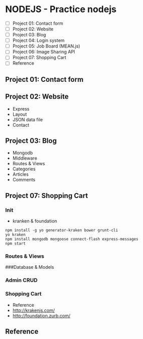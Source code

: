 # NODEJS - Practice nodejs
- [ ] Project 01: Contact form
- [ ] Project 02: Website
- [ ] Project 03: Blog
- [ ] Project 04: Login system
- [ ] Project 05: Job Board (MEAN.js)
- [ ] Project 06: Image Sharing API
- [ ] Project 07: Shopping Cart
- [ ] Reference

## Project 01: Contact form

## Project 02: Website
- Express
- Layout
- JSON data file
- Contact

## Project 03: Blog
- Mongodb
- Middleware
- Routes & Views
- Categories
- Articles
- Comments

## Project 07: Shopping Cart

### Init 
- kranken & foundation
```
npm install -g yo generator-kraken bower grunt-cli
yo kraken
npm install mongodb mongoose connect-flash express-messages
npm start
```

### Routes & Views

###Database & Models

### Admin CRUD

### Shopping Cart

- Reference
 - http://krakenjs.com/
 - http://foundation.zurb.com/

## Reference
